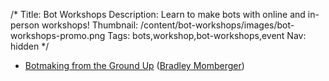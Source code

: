 /*
Title: Bot Workshops 
Description: Learn to make bots with online and in-person workshops!
Thumbnail: /content/bot-workshops/images/bot-workshops-promo.png
Tags: bots,workshop,bot-workshops,event
Nav: hidden
*/

- [Botmaking from the Ground Up](/bot-workshops/botmaking-from-the-ground-up/) ([Bradley Momberger](https://twitter.com/air_hadoken))

